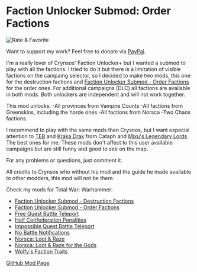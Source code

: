 # Faction Unlocker Submod: Order Factions

![Rate & Favorite](https://i.imgur.com/fVVaDCS.gif)

Want to support my work? Feel free to donate via
[PayPal](paypal.me/echaravolar).

I'm a really lover of Crynsos' Faction Unlocker+ but I wanted a submod to play
with all the factions. I tried to do it but there is a limitation of visible
factions on the campaing selector, so I decided to make two mods, this one for
the destruction factions and [Faction Unlocker Submod - Order Factions](http://steamcommunity.com/sharedfiles/filedetails/?id=1105739425) for the
order ones. For additional campaigns (DLC) all factions are available in both
mods. Both unlockers are independent and will not work together.

This mod unlocks:
-All provinces from Vampire Counts
-All factions from Greenskins, including the horde ones
-All factions from Norsca
-Two Chaos factions.

I recommend to play with the same mods than Crysnos, but I want especial
attention to [TEB](https://steamcommunity.com/sharedfiles/filedetails/?id=708051537)
and [Kraka Drak](https://steamcommunity.com/sharedfiles/filedetails/?id=765204760)
from Cataph and [Mixu's Legendary Lords](https://steamcommunity.com/sharedfiles/filedetails/?id=904487915).
The best ones for me. These mods don't affect to this user available campaigns
but are still funny and good to see on the map.

For any problems or questions, just comment it.

All credits to Crynsos who without his mod and the guide he made available to
other modders, this mod will not be there.

Check my mods for Total War: Warhammer:

* [Faction Unlocker Submod - Destruction Factions](http://steamcommunity.com/sharedfiles/filedetails/?id=1105739137)
* [Faction Unlocker Submod - Order Factions](http://steamcommunity.com/sharedfiles/filedetails/?id=1105739425)
* [Free Quest Battle Teleport](http://steamcommunity.com/sharedfiles/filedetails/?id=1118166368)
* [Half Confederation Penalities](http://steamcommunity.com/sharedfiles/filedetails/?id=1132916263)
* [Impossible Quest Battle Teleport](https://steamcommunity.com/sharedfiles/filedetails/?id=1118164395)
* [No Battle Notifications](http://steamcommunity.com/sharedfiles/filedetails/?id=1132916287)
* [Norsca: Loot & Raze](https://steamcommunity.com/sharedfiles/filedetails/?id=1118362434)
* [Norsca: Loot & Raze for the Gods](https://steamcommunity.com/sharedfiles/filedetails/?id=1118471309)
* [Wolfy's Faction Traits](http://steamcommunity.com/sharedfiles/filedetails/?id=1107494226)

[GitHub Mod Page](https://github.com/msolefonte/tww-mods-collection/mods/faction-unlocker-submod-order-factions)
